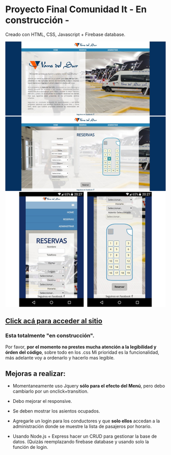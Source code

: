 # Proyecto Final Comunidad It - En construcción -

Creado con HTML, CSS, Javascript + Firebase database.

![Screenshot del Index](img/screenshot.jpg)
![Screenshot de Reserva](img/screenshot2.jpg)
![Screenshot responsive](img/screenshot3.jpeg)
## [Click acá para acceder al sitio](https://stoic-brahmagupta-12513c.netlify.com) ##

### Esta totalmente "en construcción".

Por favor,
**__por el momento no prestes mucha atención a la legibilidad y órden del código__**,
sobre todo en los .css Mi prioridad es la funcionalidad,
más adelante voy a ordenarlo y hacerlo mas legible.

## Mejoras a realizar:

- Momentaneamente uso Jquery __sólo para el efecto del Menú__, pero debo cambiarlo por un onclick+transition.

- Debo mejorar el responsive.

- Se deben mostrar los asientos ocupados.

- Agregarle un login para los conductores y que **solo ellos** accedan a la administración donde se muestre la lista de pasajeros por horario.

- Usando Node.js + Express hacer un CRUD para gestionar la base de datos. (Quizás reemplazando firebase database y usando solo la función de login.
